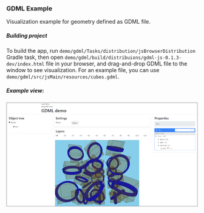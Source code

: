 
### GDML Example

Visualization example for geometry defined as GDML file. 

##### Building project

To build the app, run `demo/gdml/Tasks/distribution/jsBrowserDistribution` Gradle task, then open
`demo/gdml/build/distribuions/gdml-js-0.1.3-dev/index.html` file in your browser, and
drag-and-drop GDML file to the window to see visualization. For an example file, you can use 
`demo/gdml/src/jsMain/resources/cubes.gdml`.

##### Example view:

![](../../docs/resources/gdml-demo.png)
